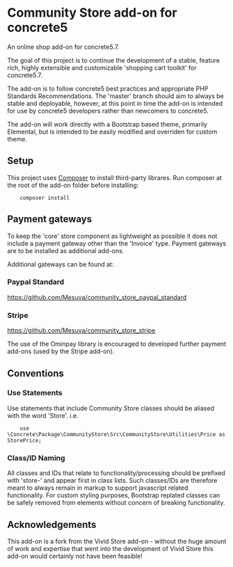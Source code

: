 # Community Store add-on for concrete5

An online shop add-on for concrete5.7.

The goal of this project is to continue the development of a stable, feature rich, highly extensible and customizable 'shopping cart toolkit' for concrete5.7.

The add-on is to follow concrete5 best practices and appropriate PHP Standards Recommendations.
The 'master' branch should aim to always be stable and deployable, however, at this point in time the add-on is intended for use by concrete5 developers rather than newcomers to concrete5.

The add-on will work directly with a Bootstrap based theme, primarily Elemental, but is intended to be easily modified and overriden for custom theme.

## Setup
This project uses [Composer](https://getcomposer.org/) to install third-party librares. Run composer at the root of the add-on folder before installing:

        composer install

## Payment gateways
To keep the 'core' store component as lightweight as possible it does not include a payment gateway other than the 'Invoice' type.
Payment gateways are to be installed as additional add-ons.

Additional gateways can be found at:

### Paypal Standard
https://github.com/Mesuva/community_store_paypal_standard

### Stripe
https://github.com/Mesuva/community_store_stripe

The use of the Ominpay library is encouraged to developed further payment add-ons (used by the Stripe add-on).

## Conventions
### Use Statements
Use statements that include Community Store classes should be aliased with the word 'Store'.
i.e. 
        
        use \Concrete\Package\CommunityStore\Src\CommunityStore\Utilities\Price as StorePrice;

### Class/ID Naming
All classes and IDs that relate to functionality/processing should be prefixed with 'store-' and appear first in class lists.
Such classes/IDs are therefore meant to always remain in markup to support javascript related functionality.
For custom styling purposes, Bootstrap replated classes can be safely removed from elements without concern of breaking functionality.

## Acknowledgements
This add-on is a fork from the Vivid Store add-on - without the huge amount of work and expertise that went into the development of Vivid Store this add-on would certainly not have been feasible! 

